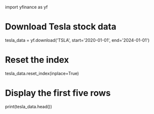 import yfinance as yf

# Download Tesla stock data
tesla_data = yf.download('TSLA', start='2020-01-01', end='2024-01-01')

# Reset the index
tesla_data.reset_index(inplace=True)

# Display the first five rows
print(tesla_data.head())
